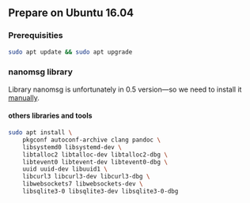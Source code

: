 Prepare on Ubuntu 16.04
-----------------------

### Prerequisities

``` bash
sudo apt update && sudo apt upgrade
```

### nanomsg library

Library nanomsg is unfortunately in 0.5 version—so we need to install it [manually](nanomsg_manually.md).

#### others libraries and tools

``` bash
sudo apt install \
    pkgconf autoconf-archive clang pandoc \
    libsystemd0 libsystemd-dev \
    libtalloc2 libtalloc-dev libtalloc2-dbg \
    libtevent0 libtevent-dev libtevent0-dbg \
    uuid uuid-dev libuuid1 \
    libcurl3 libcurl3-dev libcurl3-dbg \
    libwebsockets7 libwebsockets-dev \
    libsqlite3-0 libsqlite3-dev libsqlite3-0-dbg
```
